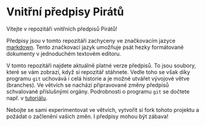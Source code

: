Vnitřní předpisy Pirátů
=======================

Vítejte v repozitáři vnitřních předpisů Pirátů!

Předpisy jsou v tomto repozitáři zachyceny ve značkovacím jazyce
[markdown][daring-fireball]. Tento značkovací jazyk umožňuje psát 
hezky formátované dokumenty v jednoduchém textovém editoru. 

V tomto repozitáři najdete aktuálně platné verze předpisů. To jsou
soubory, které se vám zobrazí, když si repozitář stáhnete. Vedle
toho se však díky programu ``git`` uchovává i celá historie a je
možné utvářet vývojové větve (branches). Ve větvích se nachází
připravované změny předpisů schvalované příslušnými orgány. 
Podrobnosti o programu ``git`` se dočtete např. 
v [tutoriálu][git-guide].

[daring-fireball]: http://daringfireball.net/projects/markdown/
[git-guide]: http://rogerdudler.github.io/git-guide/

Nebojte se sami experimentovat ve větvích, vytvořit si fork tohoto 
projektu a požádat o začlenění vašich změn. I předpisy mohou být zábava!
